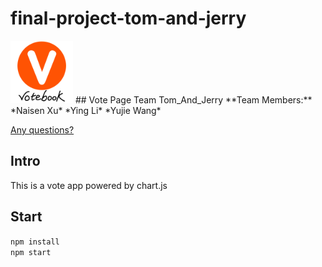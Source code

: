 # final-project-tom-and-jerry  
<img src="public/logo.png" width = "100" height = "100" />
## Vote Page  
Team Tom_And_Jerry  
**Team Members:**  
              *Naisen Xu*  
              *Ying Li*  
              *Yujie Wang*

<a href="mailto:liyi4@oregonstate.edu">Any questions?</a>
## Intro
This is a vote app powered by chart.js 
## Start
`npm install`<br>
`npm start`
